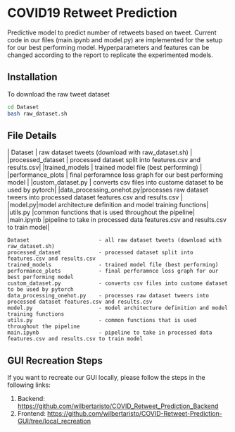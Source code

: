 # COVID19 Retweet Prediction
Predictive model to predict number of retweets based on tweet.
Current code in our files (main.ipynb and model.py) are implemented for the setup for our best performing model.
Hyperparameters and features can be changed according to the report to replicate the experimented models.

## Installation
To download the raw tweet dataset
```bash
cd Dataset
bash raw_dataset.sh
```

## File Details
| Dataset     | raw dataset tweets (download with raw_dataset.sh)    |
|processed_dataset | processed dataset split into features.csv and results.csv|
|trained_models | trained model file (best performing) |
|performance_plots | final perforamnce loss graph for our best performing model |
|custom_dataset.py | converts csv files into custome dataset to be used by pytorch|
|data_processing_onehot.py|processes raw dataset tweers into processed dataset features.csv and results.csv |
|model.py|model architecture definition and model training functions|
|utils.py |common functions that is used throughout the pipeline|
|main.ipynb  |pipeline to take in processed data features.csv and results.csv to train model|

```
Dataset                      - all raw dataset tweets (download with raw_dataset.sh)
processed_dataset            - processed dataset split into features.csv and results.csv
trained_models               - trained model file (best performing)
performance_plots            - final perforamnce loss graph for our best performing model
custom_dataset.py            - converts csv files into custome dataset to be used by pytorch
data_processing_onehot.py    - processes raw dataset tweers into processed dataset features.csv and results.csv
model.py                     - model architecture definition and model training functions
utils.py                     - common functions that is used throughout the pipeline
main.ipynb                   - pipeline to take in processed data features.csv and results.csv to train model
```

## GUI Recreation Steps
If you want to recreate our GUI locally, please follow the steps in the following links:

1. Backend: https://github.com/wilbertaristo/COVID_Retweet_Prediction_Backend
2. Frontend: https://github.com/wilbertaristo/COVID-Retweet-Prediction-GUI/tree/local_recreation
